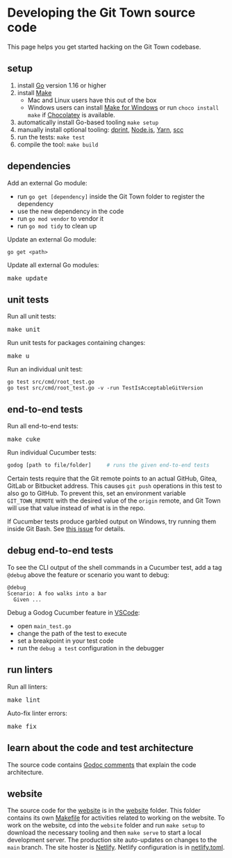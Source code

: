 # Developing the Git Town source code

This page helps you get started hacking on the Git Town codebase.

## setup

1. install [Go](https://golang.org) version 1.16 or higher
2. install [Make](https://www.gnu.org/software/make)
   - Mac and Linux users have this out of the box
   - Windows users can install
     [Make for Windows](https://gnuwin32.sourceforge.net/packages/make.htm) or
     run `choco install make` if [Chocolatey](https://chocolatey.org) is
     available.
3. automatically install Go-based tooling
   <code type="make/command">make setup</code>
4. manually install optional tooling: [dprint](https://dprint.dev),
   [Node.js](https://nodejs.org), [Yarn](https://yarnpkg.com/),
   [scc](https://github.com/boyter/scc)
5. run the tests: <code type="make/command">make test</code>
6. compile the tool: <code type="make/command">make build</code>

## dependencies

Add an external Go module:

- run `go get [dependency]` inside the Git Town folder to register the
  dependency
- use the new dependency in the code
- run `go mod vendor` to vendor it
- run `go mod tidy` to clean up

Update an external Go module:

```
go get <path>
```

Update all external Go modules:

<pre type="make/command">
make update
</pre>

## unit tests

Run all unit tests:

<pre type="make/command">
make unit
</pre>

Run unit tests for packages containing changes:

<pre type="make/command">
make u
</pre>

Run an individual unit test:

```
go test src/cmd/root_test.go
go test src/cmd/root_test.go -v -run TestIsAcceptableGitVersion
```

## end-to-end tests

Run all end-to-end tests:

<pre type="make/command">
make cuke
</pre>

Run individual Cucumber tests:

```bash
godog [path to file/folder]     # runs the given end-to-end tests
```

Certain tests require that the Git remote points to an actual GitHub, Gitea,
GitLab or Bitbucket address. This causes `git push` operations in this test to
also go to GitHub. To prevent this, set an environment variable
`GIT_TOWN_REMOTE` with the desired value of the `origin` remote, and Git Town
will use that value instead of what is in the repo.

If Cucumber tests produce garbled output on Windows, try running them inside Git
Bash. See [this issue](https://github.com/cucumber/godog/issues/129) for
details.

## debug end-to-end tests

To see the CLI output of the shell commands in a Cucumber test, add a tag
`@debug` above the feature or scenario you want to debug:

```cucumber
@debug
Scenario: A foo walks into a bar
  Given ...
```

Debug a Godog Cucumber feature in [VSCode](https://code.visualstudio.com):

- open `main_test.go`
- change the path of the test to execute
- set a breakpoint in your test code
- run the `debug a test` configuration in the debugger

## run linters

Run all linters:

<pre type="make/command">
make lint
</pre>

Auto-fix linter errors:

<pre type="make/command">
make fix
</pre>

## learn about the code and test architecture

The source code contains
[Godoc comments](https://pkg.go.dev/github.com/git-town/git-town) that explain
the code architecture.

## website

The source code for the [website](https://www.git-town.com) is in the
[website](website) folder. This folder contains its own
[Makefile](website/Makefile) for activities related to working on the website.
To work on the website, cd into the `website` folder and run `make setup` to
download the necessary tooling and then `make serve` to start a local
development server. The production site auto-updates on changes to the `main`
branch. The site hoster is [Netlify](https://www.netlify.com). Netlify
configuration is in [netlify.toml](netlify.toml).
